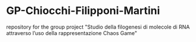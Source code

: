 # GP-Chiocchi-Filipponi-Martini
 repository for the group project "Studio della filogenesi di molecole di RNA attraverso l’uso della rappresentazione Chaos Game"
